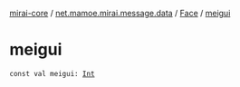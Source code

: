 [mirai-core](../../index.md) / [net.mamoe.mirai.message.data](../index.md) / [Face](index.md) / [meigui](./meigui.md)

# meigui

`const val meigui: `[`Int`](https://kotlinlang.org/api/latest/jvm/stdlib/kotlin/-int/index.html)